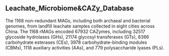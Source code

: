 ## Leachate_Microbiome&CAZy_Database


The 1168 non-redundant MAGs, including both archaeal and bacterial genomes, from landfill leachate samples collected in eight cities across China. 
The 1168 rMAGs encoded 67932 CAZymes, including 32517 glycoside hydrolases (GHs), 21174 glycosyl transferases (GTs), 8366 carbohydrate esterases (CEs), 3978 carbohydrate-binding modules (CBMs), 1118 auxiliary activities (AAs), and 779 polysaccharide lyases (PLs).
